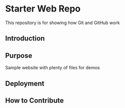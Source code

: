 # Starter Web Repo

This repository is for showing how Git and GitHub work

## Introduction
## Purpose

Sample website with plenty of files for demos

## Deployment

## How to Contribute